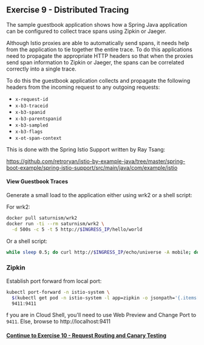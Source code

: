 ## Exercise 9 - Distributed Tracing

The sample guestbook application shows how a Spring Java application can be configured to collect trace spans using Zipkin or Jaeger.

Although Istio proxies are able to automatically send spans, it needs help from the application to tie together the entire trace. To do this applications need to propagate the appropriate HTTP headers so that when the proxies send span information to Zipkin or Jaeger, the spans can be correlated correctly into a single trace.

To do this the guestbook application collects and propagate the following headers from the incoming request to any outgoing requests:

- `x-request-id`
- `x-b3-traceid`
- `x-b3-spanid`
- `x-b3-parentspanid`
- `x-b3-sampled`
- `x-b3-flags`
- `x-ot-span-context`

This is done with the Spring Istio Support written by Ray Tsang:

https://github.com/retroryan/istio-by-example-java/tree/master/spring-boot-example/spring-istio-support/src/main/java/com/example/istio

#### View Guestbook Traces

Generate a small load to the application either using wrk2 or a shell script:

For wrk2:

```sh
docker pull saturnism/wrk2
docker run -ti --rm saturnism/wrk2 \
  -d 500s -c 5 -t 5 http://$INGRESS_IP/hello/world
```

Or a shell script:

```sh
while sleep 0.5; do curl http://$INGRESS_IP/echo/universe -A mobile; done
```

### Zipkin
Establish port forward from local port:

```sh
kubectl port-forward -n istio-system \
  $(kubectl get pod -n istio-system -l app=zipkin -o jsonpath='{.items[0].metadata.name}') \
  9411:9411
```

f you are in Cloud Shell, you'll need to use Web Preview and Change   Port to `9411`. Else, browse to http://localhost:9411

#### [Continue to Exercise 10 - Request Routing and Canary Testing](../exercise-10/README.md)
